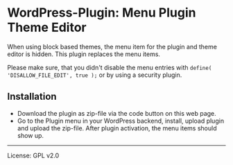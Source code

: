 # WordPress-Plugin: Menu Plugin Theme Editor

When using block based themes, the menu item for the plugin and theme editor is hidden. This plugin replaces the menu items.

Please make sure, that you didn't disable the menu entries with `define( 'DISALLOW_FILE_EDIT', true );` or by using a security plugin.

## Installation

-   Download the plugin as zip-file via the code button on this web page.
-   Go to the Plugin menu in your WordPress backend, install, upload plugin and upload the zip-file. After plugin activation, the menu items should show up.

---

License: GPL v2.0
